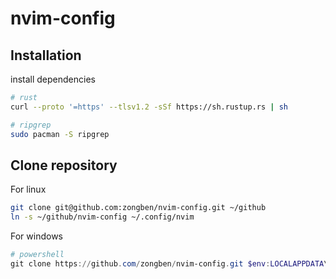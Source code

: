# nvim-config

## Installation

install dependencies

```sh
# rust
curl --proto '=https' --tlsv1.2 -sSf https://sh.rustup.rs | sh

# ripgrep
sudo pacman -S ripgrep
```

## Clone repository

For linux
```bash
git clone git@github.com:zongben/nvim-config.git ~/github
ln -s ~/github/nvim-config ~/.config/nvim
```

For windows
```powershell
# powershell
git clone https://github.com/zongben/nvim-config.git $env:LOCALAPPDATA\nvim
```
